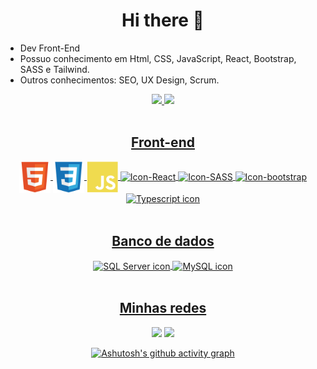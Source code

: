 <h1 align="center"> Hi there 👋 </h1>

- Dev Front-End
- Possuo conhecimento em Html, CSS, JavaScript, React, Bootstrap, SASS e Tailwind.
- Outros conhecimentos: SEO, UX Design, Scrum.

<div align="center">
  <a href="https://github.com/ananazario">
  <img height="180em" src="https://github-readme-stats.vercel.app/api?username=ananazario&show_icons=true&theme=dracula&include_all_commits=true&count_private=true"/>
  <img height="180em" src="https://github-readme-stats.vercel.app/api/top-langs/?username=ananazario&layout=compact&langs_count=7&theme=dracula"/>
</div>

<div style="display: inline_block" align="center"><br>
<h2 align="center"> Front-end </h2>
  <img align="center" alt="Icon-HTML" height="50" width="50" src="https://raw.githubusercontent.com/devicons/devicon/master/icons/html5/html5-original.svg" />
  <img align="center" alt="Icon-CSS" height="50" width="50" src="https://raw.githubusercontent.com/devicons/devicon/master/icons/css3/css3-original.svg" />
  <img align="center" alt="Icon-Javascript" height="50" width="50" src="https://raw.githubusercontent.com/devicons/devicon/master/icons/javascript/javascript-plain.svg" />
  <img align="center" alt="Icon-React" height="50" width="50" src="https://cdn.jsdelivr.net/gh/devicons/devicon/icons/react/react-original.svg" />
  <img align="center" alt="Icon-SASS" height="50" width="50" src="https://cdn.jsdelivr.net/gh/devicons/devicon/icons/sass/sass-original.svg" />
  <img align="center" alt="Icon-bootstrap" height="50" width="50" src="https://cdn.jsdelivr.net/gh/devicons/devicon/icons/bootstrap/bootstrap-original.svg" />
  <img align="center" alt="Typescript icon" height="50" width="50" src="https://cdn.jsdelivr.net/gh/devicons/devicon/icons/typescript/typescript-original.svg" />
</div>

<div style="display: inline_block" align="center"><br>
<h2 align="center"> Banco de dados </h2>
  <img align="center" alt="SQL Server icon" height="70" width="80" src="https://cdn.jsdelivr.net/gh/devicons/devicon/icons/microsoftsqlserver/microsoftsqlserver-plain-wordmark.svg" />
  <img align="center" alt="MySQL icon" height="80" width="80" src="https://cdn.jsdelivr.net/gh/devicons/devicon/icons/oracle/oracle-original.svg" />
</div>

<br>

 <h2 align="center">Minhas redes</h2>
<div align="center"> 
  <a href="mailto:anacarolinanazario98@gmail.com" target="_blank"><img height="40" src="https://img.shields.io/badge/Gmail-D14836?style=for-the-badge&logo=gmail&logoColor=white" target="_blank"></a>
  <a href="https://www.linkedin.com/in/ana-nazario/" target="_blank"><img height="40" src="https://img.shields.io/badge/-LinkedIn-%230077B5?style=for-the-badge&logo=linkedin&logoColor=white" target="_blank"></a> 
 
   [![Ashutosh's github activity graph](https://github-readme-activity-graph.cyclic.app/graph?username=ananazario&bg_color=72405b&color=ffd1fc&line=ff9ef9&point=ff80bd&area=true&hide_border=true)](https://github.com/ashutosh00710/github-readme-activity-graph)
</div>

